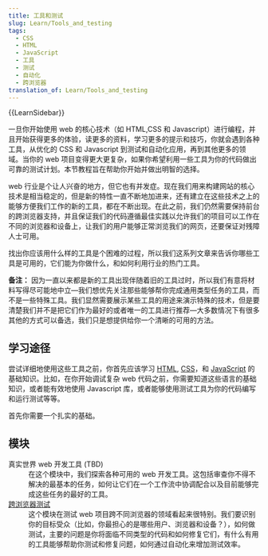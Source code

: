 ```yaml
---
title: 工具和测试
slug: Learn/Tools_and_testing
tags:
  - CSS
  - HTML
  - JavaScript
  - 工具
  - 测试
  - 自动化
  - 跨浏览器
translation_of: Learn/Tools_and_testing
---
```

<div>{{LearnSidebar}}</div>

<p>一旦你开始使用 web 的核心技术（如 HTML,CSS 和 Javascript）进行编程，并且开始获得更多的体验，读更多的资料，学习更多的提示和技巧，你就会遇到各种工具，从优化的 CSS 和 Javascript 到测试和自动化应用，再到其他更多的领域。当你的 web 项目变得更大更复杂，如果你希望利用一些工具为你的代码做出可靠的测试计划。本节教程旨在帮助你开始并做出明智的选择。</p>

<p>web 行业是个让人兴奋的地方，但它也有并发症。现在我们用来构建网站的核心技术是相当稳定的，但是新的特性一直不断地加进来，还有建立在这些技术之上的能够方便我们工作的新的工具，都在不断出现。在此之前，我们仍然需要保持前台的跨浏览器支持，并且保证我们的代码遵循最佳实践以允许我们的项目可以工作在不同的浏览器和设备上，让我们的用户能够正常浏览我们的网页，还要保证对残障人士可用。</p>

<p>找出你应该用什么样的工具是个困难的过程，所以我们这系列文章来告诉你哪些工具是可用的，它们能为你做什么，和如何利用行业的热门工具。</p>

<div class="note">
<p><strong>备注：</strong> 因为一直以来都是新的工具出现伴随着旧的工具过时，所以我们有意将材料写得尽可能地中立—我们想优先关注那些能够帮你完成通用类型任务的工具，而不是一些特殊工具。我们显然需要展示某些工具的用途来演示特殊的技术，但是要清楚我们并不是把它们作为最好的或者唯一的工具进行推荐—大多数情况下有很多其他的方式可以备选，我们只是想提供给你一个清晰的可用的方法。</p>
</div>

<h2 id="学习途径">学习途径</h2>

<p>尝试详细地使用这些工具之前，你首先应该学习 <a href="/en-US/docs/Learn/HTML">HTML</a>, <a href="/en-US/docs/Learn/CSS">CSS</a>，和 <a href="/en-US/docs/Learn/JavaScript">JavaScript</a> 的基础知识。比如，在你开始调试复杂 web 代码之前，你需要知道这些语言的基础知识，或者能有效地使用 Javascript 库，或者能够使用测试工具为你的代码编写和运行测试等等。</p>

<p>首先你需要一个扎实的基础。</p>

<h2 id="模块">模块</h2>

<dl>
 <dt>真实世界 web 开发工具 (TBD)</dt>
 <dd>在这个模块中，我们探索各种可用的 web 开发工具。这包括审查你不得不解决的最基本的任务，如何让它们在一个工作流中协调配合以及目前能够完成这些任务的最好的工具。</dd>
 <dt><a href="/zh-CN/docs/Learn/Tools_and_testing/Cross_browser_testing">跨浏览器测试</a></dt>
 <dd>这个模块在测试 web 项目跨不同浏览器的领域看起来很特别。我们要识别你的目标受众（比如，你最担心的是哪些用户、浏览器和设备？），如何做测试，主要的问题是你将面临不同类型的代码和如何修复它们，有什么有用的工具能够帮助你测试和修复问题，如何通过自动化来增加测试效率。</dd>
</dl>
